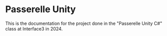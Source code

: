 # Passerelle Unity

This is the documentation for the project done in the "Passerelle Unity C#" class at Interface3 in 2024.

